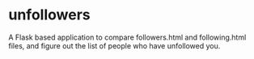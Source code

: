# unfollowers
A Flask based application to compare followers.html and following.html files, and figure out the list of people who have unfollowed you. 

